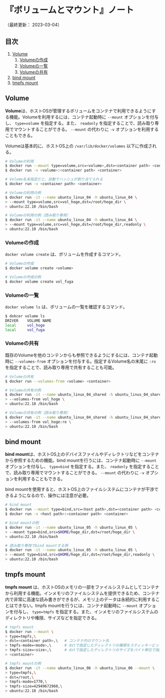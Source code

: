 # 『ボリュームとマウント』ノート

（最終更新： 2023-03-04）


## 目次

1. [Volume](#volume)
	1. [Volumeの作成](#volumeの作成)
	1. [Volumeの一覧](#volumeの一覧)
	1. [Volumeの共有](#volumeの共有)
1. [bind mount](#bind-mount)
1. [tmpfs mount](#tmpfs-mount)


## Volume

**Volume**は、ホストOSが管理するボリュームをコンテナで利用できるようにする機能。Volumeを利用するには、コンテナ起動時に `--mount` オプションを付与し、 `type=volume` を指定する。また、 `readonly` を指定することで、読み取り専用でマウントすることができる。 `--mount` の代わりに `-v` オプションを利用することもできる。

Volumeは基本的に、ホストOS上の `/var/lib/docker/volumes` 以下に作成される。

```sh
# Volumeの利用
$ docker run --mount type=volume,src=<volume>,dst=<container path> <container>
$ docker run -v <volume>:<container path> <container>

# Volume名未指定だと、自動でハッシュが割り当てられる
$ docker run -v <container path> <container>

# Volumeの利用の例
$ docker run -it --name ubuntu_linux_04 -h ubuntu_linux_04 \
> --mount type=volume,src=vol_hoge,dst=/root/hoge_dir \
> ubuntu:22.10 /bin/bash

# Volumeの利用の例（読み取り専用）
$ docker run -it --name ubuntu_linux_04 -h ubuntu_linux_04 \
> --mount type=volume,src=vol_hoge,dst=/root/hoge_dir,readonly \
> ubuntu:22.10 /bin/bash
```

### Volumeの作成

`docker volume create` は、ボリュームを作成するコマンド。

```sh
# Volumeの作成
$ docker volume create <volume>

# Volumeの作成の例
$ docker volume create vol_fuga
```

### Volumeの一覧

`docker volume ls` は、ボリュームの一覧を確認するコマンド。

```sh
$ dokcer volume ls
DRIVER    VOLUME NAME
local     vol_hoge
local     vol_fuga
```

### Volumeの共有

既存のVolumeを他のコンテンからも参照できるようにするには、コンテナ起動時に `--volumes-from` オプションを付与する。指定するVolume名の末尾に `:ro` を指定することで、読み取り専用で共有することも可能。

```sh
# Volumeの共有
$ docker run --volumes-from <volume> <container>

# Volumeの共有の例
$ docker run -it --name ubuntu_linux_04_shared -h ubuntu_linux_04_shared \
> --volumes-from vol_hoge \
> ubuntu:22.10 /bin/bash

# Volumeの共有の例（読み取り専用）
$ docker run -it --name ubuntu_linux_04_shared -h ubuntu_linux_04_shared \
> --volumes-from vol_hoge:ro \
> ubuntu:22.10 /bin/bash
```


## bind mount

**bind mount**は、ホストOS上のデバイスファイルやディレクトリなどをコンテナから参照するための機能。bind mountを行うには、コンテナ起動時に `--mount` オプションを付与し、 `type=bind` を指定する。また、 `readonly` を指定することで、読み取り専用でマウントすることができる。 `--mount` の代わりに `-v` オプションを利用することもできる。

bind mountを使用すると、ホストOS上のファイルシステムにコンテナが干渉できるようになるので、操作には注意が必要。

```sh
# bind mount
$ docker run --mount type=bind,src=<host path>,dst=<container path> <container>
$ docker run -v <host path>:<container path> <container>

# bind mountの例
$ docker run -it --name ubuntu_linux_05 -h ubuntu_linux_05 \
> --mount type=bind,src=$HOME/hoge_dir,dst=/root/hoge_dir \
> ubuntu:22.10 /bin/bash

# 読み取り専用でbind mountする例
$ docker run -it --name ubuntu_linux_05 -h ubuntu_linux_05 \
> --mount type=bind,src=$HOME/hoge_dir,dst=/root/hoge_dir,readonly \
> ubuntu:22.10 /bin/bash
```


## tmpfs mount

**tmpfs mount** は、ホストOSのメモリの一部をファイルシステムとしてコンテナから利用する機能。インメモリのファイルシステムを提供できるため、コンテナ内で非常に高速な読み書きができるが、メモリ上のデータは永続的に利用することはできない。tmpfs mountを行うには、コンテナ起動時に `--mount` オプションを付与し、 `type=tmpfs` を指定する。また、インメモリのファイルシステムのディレクトリや権限、サイズなどを指定できる。

```sh
# tmpfs mount
$ docker run --mount \
> type=tmpfs,\
> dst=<container path>,\   # コンテナ内のマウント先
> tmpfs-mode=<mode>,\      # dstで指定したディレクトリの権限をスティッキービット付きで設定
> tmpfs-size=<size>,\      # dstで指定したディレクトリのサイズをバイト単位で指定
> <container>

# tmpfs mountの例
$ docker run -it --name ubuntu_linux_06 -h ubuntu_linux_06 --mount \
> type=tmpfs,\
> dst=/root,\
> tmpfs-mode=1770,\
> tmpfs-size=42949672960,\
> ubuntu:22.10 /bin/bash
```
